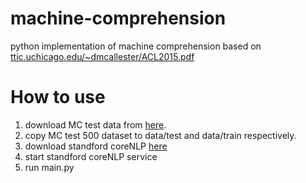 # machine-comprehension
python implementation of machine comprehension based on <br>
<a href='ttic.uchicago.edu/~dmcallester/ACL2015.pdf'>ttic.uchicago.edu/~dmcallester/ACL2015.pdf</a>

<h1>How to use</h1>
<ol>
  <li>download MC test data from <a href='http://research.microsoft.com/en-us/um/redmond/projects/mctest/'>here</a>.</li>
  <li>copy MC test 500 dataset to data/test and data/train respectively.</li>
  <li>download standford coreNLP <a href='http://stanfordnlp.github.io/CoreNLP/history.html'>here</a></li>
  <li>start standford coreNLP service</li>
  <li>run main.py</li>
</ol>

